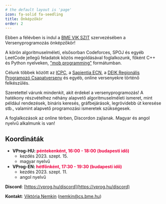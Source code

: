 ```yaml
---
# the default layout is 'page'
icon: fa-solid fa-seedling
title: Önképzőkör
order: 2
---
```


Ebben a félévben is indul a [BME VIK SZIT](https://cs.bme.hu/) szervezésében a Versenyprogramozás önképzőkör!

A körön algoritmuselméleti, elsősorban Codeforces, SPOJ és egyéb LeetCode jellegű feladatok közös megoldásával foglalkozunk, főként C++ és Python nyelveken, ["mob programming"](https://en.wikipedia.org/wiki/Team_programming#Mob_programming) formátumban.

Célunk többek között az [ICPC](https://icpc.global/), a [Sapientia ECN](https://ecn.ms.sapientia.ro/), a [DEIK Regionális Programozó Csapatverseny](https://progcont.hu/) és egyéb, online versenyekre történő felkészülés.

Szeretettel várunk mindenkit, akit érdekel a versenyprogramozás! A hatékony részvételhez néhány alapvető algoritmuselméleti ismeret, mint például rendezések, bináris keresés, gráfbejárások, legrövidebb út keresése stb., valamint alapvető programozási ismeretek szükségesek.

A foglalkozások az online térben, Discordon zajlanak. Magyar és angol nyelvű alkalmunk is van!

## Koordináták

- **VProg-HU: <span style="color:#EE0040">péntekenként, 16:00 - 18:00 (budapesti idő)</span>**
  - kezdés 2023. szept. 15.
  - magyar nyelvű
- **VProg-EN: <span style="color:#EE0040">hétfőnként, 17:30 - 19:30 (budapesti idő)</span>**
  - kezdés 2023. szept. 11.
  - angol nyelvű

**Discord**: [https://vprog.hu/discord](https://vprog.hu/discord)

**Kontakt**: [Viktória Nemkin](https://cs.bme.hu/~nemkin) ([nemkin@cs.bme.hu](mailto:nemkin@cs.bme.hu))
